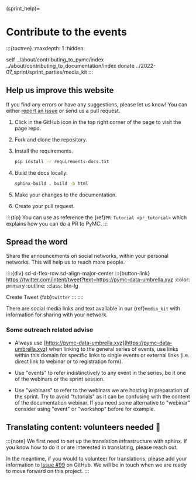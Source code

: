 (sprint_help)=
# Contribute to the events

:::{toctree}
:maxdepth: 1
:hidden:

self
../about/contributing_to_pymc/index
../about/contributing_to_documentation/index
donate
../2022-07_sprint/sprint_parties/media_kit
:::

## Help us improve this website

If you find any errors or have any suggestions, please let us know! You can either [report an issue](https://github.com/pymc-devs/pymc-data-umbrella/issues/new) or send us a pull request.

1. Click in the GitHub icon in the top right corner of the page to visit the page repo.

2. Fork and clone the repository.

3. Install the requirements.

    ```bash
    pip install -r requirements-docs.txt
    ```

4. Build the docs locally.

    ```bash
    sphinx-build . build -b html
    ```

5. Make your changes to the documentation.

6. Create your pull request.

:::{tip}
You can use as reference the {ref}`PR Tutorial <pr_tutorial>` which explains how you can do a PR to PyMC.
:::

## Spread the word

Share the announcements on social networks, within your personal networks. This will help us to reach more people.

::::{div} sd-d-flex-row sd-align-major-center
:::{button-link} https://twitter.com/intent/tweet?text=https://pymc-data-umbrella.xyz
:color: primary
:outline:
:class: btn-lg

Create Tweet {fab}`twitter`
:::
::::

There are social media links and text available in our {ref}`media_kit` with information for sharing with your network.

### Some outreach related advise

* Always use [https://pymc-data-umbrella.xyz](https://pymc-data-umbrella.xyz) when linking
  to the general series of events, use links within this domain for specific links to single
  events or external links (i.e. direct link to webinar or to registration form).

* Use "events" to refer indistinctively to any event in the series, be it one of the webinars or the
  sprint session.
* Use "webinars" to refer to the webinars we are hosting in preparation of the sprint. Try
  to avoid "tutorials" as it can be confusing with the content of the documentation webinar.
  If you need some alternative to "webinar" consider using "event" or "workshop" before for example.

## Translating content: volunteers needed 🙌

:::{note}
We first need to set up the translation infrastructure with sphinx. If you know how to do it or are interested in translating, please reach out.

In the meantime, if you would to volunteer for translations, please add your information to [Issue #99](https://github.com/pymc-devs/pymc-data-umbrella/issues/99) on GitHub. We will be in touch when we are ready to move forward on this project.
:::
